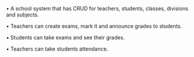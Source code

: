 • A school system that has CRUD for teachers, students, classes, divisions and subjects.

• Teachers can create exams, mark it and announce grades to students.

• Students can take exams and see their grades.

• Teachers can take students attendance.
